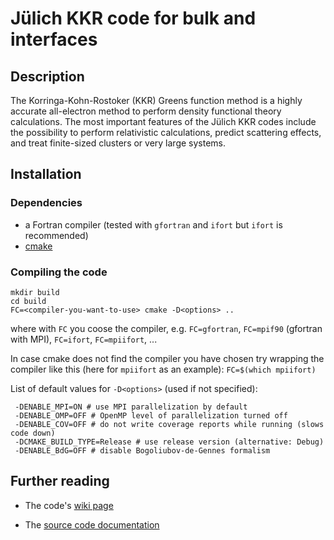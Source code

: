 # Jülich KKR code for bulk and interfaces

## Description

The Korringa-Kohn-Rostoker (KKR) Greens function method is a highly accurate all-electron method to perform density functional theory calculations. The most important features of the Jülich KKR codes include the possibility to perform relativistic calculations, predict scattering effects, and treat finite-sized clusters or very large systems.

## Installation

### Dependencies
- a Fortran compiler (tested with `gfortran` and `ifort` but `ifort` is recommended)
- [cmake](https://cmake.org)

### Compiling the code

```
mkdir build
cd build
FC=<compiler-you-want-to-use> cmake -D<options> ..
```

where with `FC` you coose the compiler, e.g. `FC=gfortran`, `FC=mpif90` (gfortran with MPI), `FC=ifort`, `FC=mpiifort`, ...

In case cmake does not find the compiler you have chosen try wrapping the compiler like this (here for `mpiifort` as an example): `FC=$(which mpiifort)`

List of default values for `-D<options>` (used if not specified):
```
 -DENABLE_MPI=ON # use MPI parallelization by default
 -DENABLE_OMP=OFF # OpenMP level of parallelization turned off
 -DENABLE_COV=OFF # do not write coverage reports while running (slows code down)
 -DCMAKE_BUILD_TYPE=Release # use release version (alternative: Debug)
 -DENABLE_BdG=OFF # disable Bogoliubov-de-Gennes formalism
```

## Further reading

- The code's [wiki page](https://iffwiki.fz-juelich.de/kkr/doku.php)

- The [source code documentation](https://kkr.iffgit.fz-juelich.de/kkrjm/)


